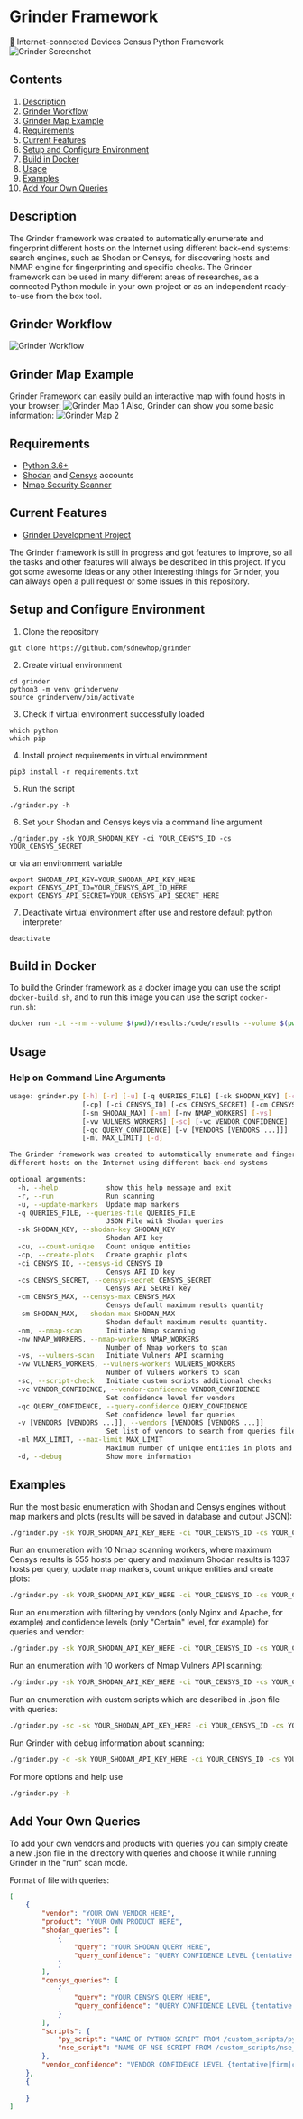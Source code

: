 # Grinder Framework
:mag_right: Internet-connected Devices Census Python Framework 
![Grinder Screenshot](/docs/screenshot.png?raw=true "Grinder Help")
## Contents
1. [Description](#description)
1. [Grinder Workflow](#grinder-workflow)
1. [Grinder Map Example](#grinder-map-example)
1. [Requirements](#requirements)
1. [Current Features](#current-features)
1. [Setup and Configure Environment](#setup-and-configure-environment)
1. [Build in Docker](#build-in-docker)
1. [Usage](#usage)
1. [Examples](#examples)
1. [Add Your Own Queries](#add-your-own-queries)
## Description
The Grinder framework was created to automatically enumerate and fingerprint different hosts on the Internet using different back-end systems: search engines, such as Shodan or Censys, for discovering hosts and NMAP engine for fingerprinting and specific checks. The Grinder framework can be used in many different areas of researches, as a connected Python module in your own project or as an independent ready-to-use from the box tool.  
## Grinder Workflow
![Grinder Workflow](/docs/workflow.png?raw=true "Grinder Workflow")
## Grinder Map Example
Grinder Framework can easily build an interactive map with found hosts in your browser:
![Grinder Map 1](/docs/map_1.png?raw=true "Grinder Map 1")
Also, Grinder can show you some basic information:
![Grinder Map 2](/docs/map_2.png?raw=true "Grinder Map 2")
## Requirements
- [Python 3.6+](https://www.python.org/downloads/)
- [Shodan](https://account.shodan.io/register) and [Censys](https://account.shodan.io/register) accounts
- [Nmap Security Scanner](https://nmap.org/download.html)
## Current Features
 - [Grinder Development Project](https://github.com/sdnewhop/grinder/projects/2?fullscreen=true)  
 
The Grinder framework is still in progress and got features to improve, so all the tasks and other features will always be described in this project. If you got some awesome ideas or any other interesting things for Grinder, you can always open a pull request or some issues in this repository.
## Setup and Configure Environment
1. Clone the repository
```
git clone https://github.com/sdnewhop/grinder
```
2. Create virtual environment
```
cd grinder
python3 -m venv grindervenv
source grindervenv/bin/activate
```
3. Check if virtual environment successfully loaded
```
which python
which pip
```
4. Install project requirements in virtual environment
```
pip3 install -r requirements.txt
```
5. Run the script
```
./grinder.py -h
```
6. Set your Shodan and Censys keys via a command line argument
```
./grinder.py -sk YOUR_SHODAN_KEY -ci YOUR_CENSYS_ID -cs YOUR_CENSYS_SECRET
```
or via an environment variable
```
export SHODAN_API_KEY=YOUR_SHODAN_API_KEY_HERE
export CENSYS_API_ID=YOUR_CENSYS_API_ID_HERE
export CENSYS_API_SECRET=YOUR_CENSYS_API_SECRET_HERE
```
7. Deactivate virtual environment after use and restore default python interpreter
```
deactivate
```
## Build in Docker
To build the Grinder framework as a docker image you can use the script `docker-build.sh`, and to run this image you can use the script `docker-run.sh`:
```bash
docker run -it --rm --volume $(pwd)/results:/code/results --volume $(pwd)/map:/code/map grinder-framework -h
```
## Usage
### Help on Command Line Arguments
```bash
usage: grinder.py [-h] [-r] [-u] [-q QUERIES_FILE] [-sk SHODAN_KEY] [-cu]
                  [-cp] [-ci CENSYS_ID] [-cs CENSYS_SECRET] [-cm CENSYS_MAX]
                  [-sm SHODAN_MAX] [-nm] [-nw NMAP_WORKERS] [-vs]
                  [-vw VULNERS_WORKERS] [-sc] [-vc VENDOR_CONFIDENCE]
                  [-qc QUERY_CONFIDENCE] [-v [VENDORS [VENDORS ...]]]
                  [-ml MAX_LIMIT] [-d]

The Grinder framework was created to automatically enumerate and fingerprint
different hosts on the Internet using different back-end systems

optional arguments:
  -h, --help            show this help message and exit
  -r, --run             Run scanning
  -u, --update-markers  Update map markers
  -q QUERIES_FILE, --queries-file QUERIES_FILE
                        JSON File with Shodan queries
  -sk SHODAN_KEY, --shodan-key SHODAN_KEY
                        Shodan API key
  -cu, --count-unique   Count unique entities
  -cp, --create-plots   Create graphic plots
  -ci CENSYS_ID, --censys-id CENSYS_ID
                        Censys API ID key
  -cs CENSYS_SECRET, --censys-secret CENSYS_SECRET
                        Censys API SECRET key
  -cm CENSYS_MAX, --censys-max CENSYS_MAX
                        Censys default maximum results quantity
  -sm SHODAN_MAX, --shodan-max SHODAN_MAX
                        Shodan default maximum results quantity.
  -nm, --nmap-scan      Initiate Nmap scanning
  -nw NMAP_WORKERS, --nmap-workers NMAP_WORKERS
                        Number of Nmap workers to scan
  -vs, --vulners-scan   Initiate Vulners API scanning
  -vw VULNERS_WORKERS, --vulners-workers VULNERS_WORKERS
                        Number of Vulners workers to scan
  -sc, --script-check   Initiate custom scripts additional checks
  -vc VENDOR_CONFIDENCE, --vendor-confidence VENDOR_CONFIDENCE
                        Set confidence level for vendors
  -qc QUERY_CONFIDENCE, --query-confidence QUERY_CONFIDENCE
                        Set confidence level for queries
  -v [VENDORS [VENDORS ...]], --vendors [VENDORS [VENDORS ...]]
                        Set list of vendors to search from queries file
  -ml MAX_LIMIT, --max-limit MAX_LIMIT
                        Maximum number of unique entities in plots and results
  -d, --debug           Show more information

```
## Examples
Run the most basic enumeration with Shodan and Censys engines without map markers and plots (results will be saved in database and output JSON):
```bash
./grinder.py -sk YOUR_SHODAN_API_KEY_HERE -ci YOUR_CENSYS_ID -cs YOUR_CENSYS_SECRET -q FILE_WITH_QUERIES.json -r
```
Run an enumeration with 10 Nmap scanning workers, where maximum Censys results is 555 hosts per query and maximum Shodan results is 1337 hosts per query, update map markers, count unique entities and create plots:
```bash
./grinder.py -sk YOUR_SHODAN_API_KEY_HERE -ci YOUR_CENSYS_ID -cs YOUR_CENSYS_SECRET -u -q FILE_WITH_QUERIES.json -cu -cp -cm 555 -sm 1337 -nm -nw 10 -r 
```
Run an enumeration with filtering by vendors (only Nginx and Apache, for example) and confidence levels (only "Certain" level, for example) for queries and vendor:
```bash
./grinder.py -sk YOUR_SHODAN_API_KEY_HERE -ci YOUR_CENSYS_ID -cs YOUR_CENSYS_SECRET -u -q FILE_WITH_QUERIES.json -v nginx apache -qc Certain -vc Certain -r
```
Run an enumeration with 10 workers of Nmap Vulners API scanning:
```bash
./grinder.py -sk YOUR_SHODAN_API_KEY_HERE -ci YOUR_CENSYS_ID -cs YOUR_CENSYS_SECRET -u -q FILE_WITH_QUERIES.json -vs -vw 10 -r
```
Run an enumeration with custom scripts which are described in .json file with queries:
```bash
./grinder.py -sc -sk YOUR_SHODAN_API_KEY_HERE -ci YOUR_CENSYS_ID -cs YOUR_CENSYS_SECRET -q FILE_WITH_QUERIES.json -r
```
Run Grinder with debug information about scanning:
```bash
./grinder.py -d -sk YOUR_SHODAN_API_KEY_HERE -ci YOUR_CENSYS_ID -cs YOUR_CENSYS_SECRET -q FILE_WITH_QUERIES.json -r
```
For more options and help use
```bash
./grinder.py -h
```
## Add Your Own Queries
To add your own vendors and products with queries you can simply create a new .json file in the directory with queries and choose it while running Grinder in the "run" scan mode.

Format of file with queries:
```json
[
    {
        "vendor": "YOUR OWN VENDOR HERE",
        "product": "YOUR OWN PRODUCT HERE",
        "shodan_queries": [
            {
                "query": "YOUR SHODAN QUERY HERE",
                "query_confidence": "QUERY CONFIDENCE LEVEL {tentative|firm|certain}"
            }
        ],
        "censys_queries": [
            {
                "query": "YOUR CENSYS QUERY HERE",
                "query_confidence": "QUERY CONFIDENCE LEVEL {tentative|firm|certain}"
            }
        ],
        "scripts": {
            "py_script": "NAME OF PYTHON SCRIPT FROM /custom_scripts/py_scripts",
            "nse_script": "NAME OF NSE SCRIPT FROM /custom_scripts/nse_scripts"
        },
        "vendor_confidence": "VENDOR CONFIDENCE LEVEL {tentative|firm|certain}"
    },
    {
    
    }
]
```
